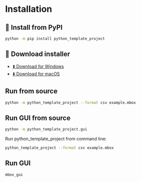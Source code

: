 # Installation



## 🐍 Install from PyPI 

```bash
python -m pip install python_template_project
```


## 🔽 Download installer

- [⬇️ Download for Windows](https://github.com/pamagister/python-template-project/releases/latest/download/MboxConverter-win.zip)
- [⬇️ Download for macOS](https://github.com/pamagister/python-template-project/releases/latest/download/MboxConverter-macOS.zip)


## Run from source

```bash
python -m python_template_project --format csv example.mbox
```

## Run GUI from source

```bash
python -m python_template_project.gui
```

Run python_template_project from command line:
```bash
python_template_project --format csv example.mbox
```

## Run GUI

```bash
mbox_gui
```